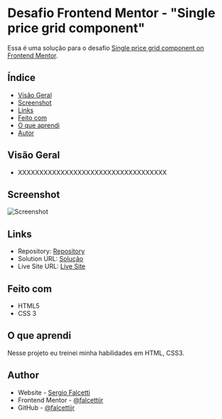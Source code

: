 # Desafio Frontend Mentor - "Single price grid component"

Essa é uma solução para o desafio [Single price grid component on Frontend Mentor](https://www.frontendmentor.io/challenges/single-price-grid-component-5ce41129d0ff452fec5abbbc/hub). 

## Índice

- [Visão Geral](#visão-geral)
- [Screenshot](#screenshot)
- [Links](#links)
- [Feito com](#Feito-com)
- [O que aprendi](#o-que-aprendi)
- [Autor](#autor)


## Visão Geral

- XXXXXXXXXXXXXXXXXXXXXXXXXXXXXXXXXXX

## Screenshot

![Screenshot]()

## Links

- Repository: [Repository](https://github.com/falcettijr/single-price-grid-component-master)
- Solution URL: [Solução]()
- Live Site URL: [Live Site](https://falcettijr.github.io/single-price-grid-component-master/)

## Feito com

- HTML5 
- CSS 3 

## O que aprendi

Nesse projeto eu treinei minha habilidades em HTML, CSS3.


## Author

- Website - [Sergio Falcetti](https://beacons.ai/sergiofalcetti)
- Frontend Mentor - [@falcettijr](https://www.frontendmentor.io/profile/falcettijr)
- GitHub - [@falcettijr](https://github.com/falcettijr)
 
